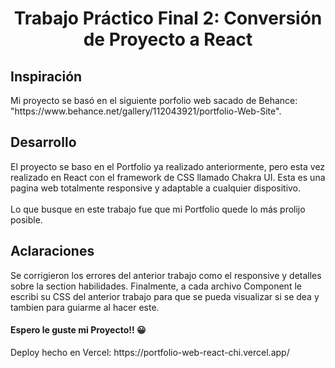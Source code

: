 <div align="center">
<h1> Trabajo Práctico Final 2: Conversión de Proyecto a React </h1>
</div>

## Inspiración
<p> Mi proyecto se basó en el siguiente porfolio web sacado de Behance: "https://www.behance.net/gallery/112043921/portfolio-Web-Site".</p>

## Desarrollo
<p> El proyecto se baso en el Portfolio ya realizado anteriormente, pero esta vez realizado en React con el framework de CSS llamado Chakra UI. Esta es una pagina web totalmente responsive y adaptable a cualquier dispositivo. <Br></Br >Lo que busque en este trabajo fue que mi Portfolio quede lo más prolijo posible.</p>

## Aclaraciones
<p> Se corrigieron los errores del anterior trabajo como el responsive y detalles sobre la section habilidades. Finalmente, a cada archivo Component le escribi su CSS del anterior trabajo para que se pueda visualizar si se dea y tambien para guiarme al hacer este.
</p>

<h4> Espero le guste mi Proyecto!! 😀</h4>
<p> Deploy hecho en Vercel: https://portfolio-web-react-chi.vercel.app/ </p>

</ul>
